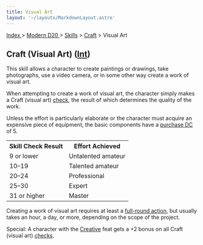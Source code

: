 ```yaml
---
title: Visual Art
layout: '~/layouts/MarkdownLayout.astro'
---
```


[ Index ](/) > [ Modern D20 ](/modern.d20.srd) > [Skills](/modern.d20.srd/skills) > [Craft](/modern.d20.srd/skills/craft) > Visual Art

## Craft (Visual Art) ([Int](/modern.d20.srd/basics/ability.scores))

This skill allows a character to create paintings or drawings, take
photographs, use a video camera, or in some other way create a work of visual
art.

When attempting to create a work of visual art, the character simply makes a
Craft (visual art) [check](/modern.d20.srd/skills/skill.basics), the
result of which determines the quality of the work.

Unless the effort is particularly elaborate or the character must acquire an
expensive piece of equipment, the basic components have a [purchase DC](/modern.d20.srd/wealth/wealth.check) of 5.


<table> <tr><th>Skill Check Result</th> <th>Effort Achieved</th></tr> <tr><td> 9 or lower</td><td> Untalented amateur </td></tr> <tr class="shaded"><td> 10–19</td><td> Talented amateur </td></tr> <tr><td> 20–24</td><td> Professional </td></tr> <tr class="shaded"><td> 25–30</td><td> Expert </td></tr> <tr><td> 31 or higher</td><td> Master </td></tr> </table>



Creating a work of visual art requires at least a [full-round action](/modern.d20.srd/combat/full.round.actions), but usually takes an hour,
a day, or more, depending on the scope of the project.

Special: A character with the [Creative](/modern.d20.srd/feats/creative) feat
gets a +2 bonus on all Craft (visual art)
[checks](/modern.d20.srd/skills/skill.basics).

